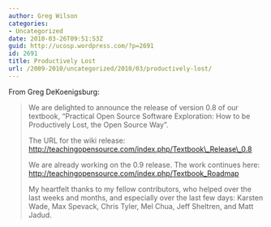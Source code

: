 ```yaml
---
author: Greg Wilson
categories:
- Uncategorized
date: 2010-03-26T09:51:53Z
guid: http://ucosp.wordpress.com/?p=2691
id: 2691
title: Productively Lost
url: /2009-2010/uncategorized/2010/03/productively-lost/
---
```


From Greg DeKoenigsburg:

> We are delighted to announce the release of version 0.8 of our textbook, &#8220;Practical Open Source Software Exploration: How to be Productively Lost, the Open Source Way&#8221;.
> 
> The URL for the wiki release: http://teachingopensource.com/index.php/Textbook\_Release\_0.8
> 
> We are already working on the 0.9 release. The work continues here: http://teachingopensource.com/index.php/Textbook_Roadmap
> 
> My heartfelt thanks to my fellow contributors, who helped over the last weeks and months, and especially over the last few days: Karsten Wade, Max Spevack, Chris Tyler, Mel Chua, Jeff Sheltren, and Matt Jadud.